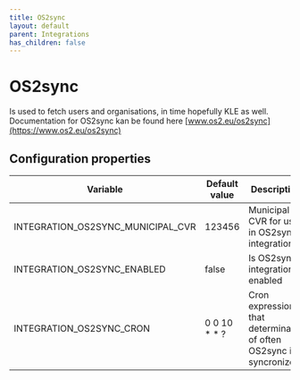 ```yaml
---
title: OS2sync
layout: default
parent: Integrations
has_children: false
---
```

# OS2sync
Is used to fetch users and organisations, in time hopefully KLE as well.  
Documentation for OS2sync kan be found here [www.os2.eu/os2sync](https://www.os2.eu/os2sync)
  
## Configuration properties
  
| Variable          | Default value                                                       | Description                                                                                                                |
| --- |---------------------------------------------------------------------|----------------------------------------------------------------------------------------------------------------------------|
|INTEGRATION_OS2SYNC_MUNICIPAL_CVR| 123456                                                              | Municipal CVR for use in OS2sync integration                                                                               |
|INTEGRATION_OS2SYNC_ENABLED| false                                                               | Is OS2sync integration enabled                                                                                             |
|INTEGRATION_OS2SYNC_CRON| 0 0 10 * * ?                                                        | Cron expression that determinates of often OS2sync is syncronized                                                          |
